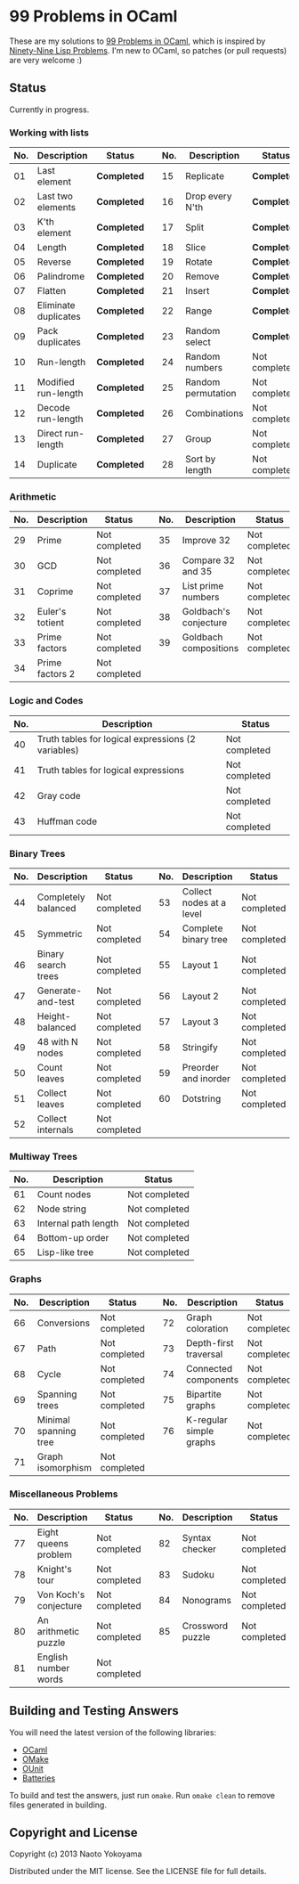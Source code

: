 # 99 Problems in OCaml

These are my solutions to [99 Problems in OCaml], which is inspired by
[Ninety-Nine Lisp Problems].
I'm new to OCaml, so patches (or pull requests) are very welcome :)

[99 Problems in OCaml]: http://ocaml.org/tutorials/99problems.html
[Ninety-Nine Lisp Problems]: http://www.ic.unicamp.br/~meidanis/courses/mc336/2006s2/funcional/L-99_Ninety-Nine_Lisp_Problems.html

## Status

Currently in progress.

### Working with lists

| No. | Description          | Status        |   | No. | Description           | Status        |
|-----|----------------------|---------------|---|-----|-----------------------|---------------|
| 01  | Last element         | **Completed** |   | 15  | Replicate             | **Completed** |
| 02  | Last two elements    | **Completed** |   | 16  | Drop every N'th       | **Completed** |
| 03  | K'th element         | **Completed** |   | 17  | Split                 | **Completed** |
| 04  | Length               | **Completed** |   | 18  | Slice                 | **Completed** |
| 05  | Reverse              | **Completed** |   | 19  | Rotate                | **Completed** |
| 06  | Palindrome           | **Completed** |   | 20  | Remove                | **Completed** |
| 07  | Flatten              | **Completed** |   | 21  | Insert                | **Completed** |
| 08  | Eliminate duplicates | **Completed** |   | 22  | Range                 | **Completed** |
| 09  | Pack duplicates      | **Completed** |   | 23  | Random select         | **Completed** |
| 10  | Run-length           | **Completed** |   | 24  | Random numbers        | Not completed |
| 11  | Modified run-length  | **Completed** |   | 25  | Random permutation    | Not completed |
| 12  | Decode run-length    | **Completed** |   | 26  | Combinations          | Not completed |
| 13  | Direct run-length    | **Completed** |   | 27  | Group                 | Not completed |
| 14  | Duplicate            | **Completed** |   | 28  | Sort by length        | Not completed |

### Arithmetic

| No. | Description       | Status        |   | No. | Description             | Status        |
|-----|-------------------|---------------|---|-----|-------------------------|---------------|
| 29  | Prime             | Not completed |   | 35  | Improve 32              | Not completed |
| 30  | GCD               | Not completed |   | 36  | Compare 32 and 35       | Not completed |
| 31  | Coprime           | Not completed |   | 37  | List prime numbers      | Not completed |
| 32  | Euler's totient   | Not completed |   | 38  | Goldbach's conjecture   | Not completed |
| 33  | Prime factors     | Not completed |   | 39  | Goldbach compositions   | Not completed |
| 34  | Prime factors 2   | Not completed |

### Logic and Codes

| No. | Description                                        | Status        |
|-----|----------------------------------------------------|---------------|
| 40  | Truth tables for logical expressions (2 variables) | Not completed |
| 41  | Truth tables for logical expressions               | Not completed |
| 42  | Gray code                                          | Not completed |
| 43  | Huffman code                                       | Not completed |

### Binary Trees

| No. | Description         | Status        |   | No. | Description              | Status        |
|-----|---------------------|---------------|---|-----|--------------------------|---------------|
| 44  | Completely balanced | Not completed |   | 53  | Collect nodes at a level | Not completed |
| 45  | Symmetric           | Not completed |   | 54  | Complete binary tree     | Not completed |
| 46  | Binary search trees | Not completed |   | 55  | Layout 1                 | Not completed |
| 47  | Generate-and-test   | Not completed |   | 56  | Layout 2                 | Not completed |
| 48  | Height-balanced     | Not completed |   | 57  | Layout 3                 | Not completed |
| 49  | 48 with N nodes     | Not completed |   | 58  | Stringify                | Not completed |
| 50  | Count leaves        | Not completed |   | 59  | Preorder and inorder     | Not completed |
| 51  | Collect leaves      | Not completed |   | 60  | Dotstring                | Not completed |
| 52  | Collect internals   | Not completed |

### Multiway Trees

| No. | Description          | Status        |
|-----|----------------------|---------------|
| 61  | Count nodes          | Not completed |
| 62  | Node string          | Not completed |
| 63  | Internal path length | Not completed |
| 64  | Bottom-up order      | Not completed |
| 65  | Lisp-like tree       | Not completed |

### Graphs

| No. | Description           | Status        |   | No. | Description             | Status        |
|-----|-----------------------|---------------|---|-----|-------------------------|---------------|
| 66  | Conversions           | Not completed |   | 72  | Graph coloration        | Not completed |
| 67  | Path                  | Not completed |   | 73  | Depth-first traversal   | Not completed |
| 68  | Cycle                 | Not completed |   | 74  | Connected components    | Not completed |
| 69  | Spanning trees        | Not completed |   | 75  | Bipartite graphs        | Not completed |
| 70  | Minimal spanning tree | Not completed |   | 76  | K-regular simple graphs | Not completed |
| 71  | Graph isomorphism     | Not completed |

### Miscellaneous Problems

| No. | Description           | Status        |   | No. | Description      | Status        |
|-----|-----------------------|---------------|---|-----|------------------|---------------|
| 77  | Eight queens problem  | Not completed |   | 82  | Syntax checker   | Not completed |
| 78  | Knight's tour         | Not completed |   | 83  | Sudoku           | Not completed |
| 79  | Von Koch's conjecture | Not completed |   | 84  | Nonograms        | Not completed |
| 80  | An arithmetic puzzle  | Not completed |   | 85  | Crossword puzzle | Not completed |
| 81  | English number words  | Not completed |

## Building and Testing Answers

You will need the latest version of the following libraries:

- [OCaml]
- [OMake]
- [OUnit]
- [Batteries]

[OCaml]: http://caml.inria.fr/ocaml/release.en.html
[OMake]: http://omake.metaprl.org/download.html
[OUnit]: http://ounit.forge.ocamlcore.org/
[Batteries]: https://github.com/ocaml-batteries-team/batteries-included

To build and test the answers, just run `omake`.
Run `omake clean` to remove files generated in building.

## Copyright and License

Copyright (c) 2013 Naoto Yokoyama

Distributed under the MIT license.
See the LICENSE file for full details.
